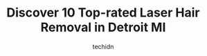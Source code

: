 ---
layout: ampstory
image: https://i0.wp.com/www.depkes.org/wp-content/uploads/2023/06/laser-hair-removal-0-in-detroit-mi-1685762949.jpeg?resize=640,853
author: techidn
featured: false
description: Discover the impressive array of Laser Hair Removal options in Detroit MI, where you can find 10 of the largest Laser Hair Removal establishments in the area. From renowned classics to hidde
title: Discover 10 Top-rated Laser Hair Removal in Detroit MI
cover:
   title: Discover 10 Top-rated Laser Hair Removal in Detroit MI
   subtitle: Rickpate
   background: https://www.depkes.org/wp-content/uploads/2023/06/laser-hair-removal-0-in-detroit-mi-1685762949.jpeg

pages: 
 - layout: thirds
   top: <h1>#1 Carter Snell Skin Center</h1>
   bottom: "<p>I was delighted with Dr. Brittanys  method of practice. First, I liked that she thoroughly took time to explain everything. She did a total skin check, after which we ha</p>"
   background: https://www.depkes.org/wp-content/uploads/2023/06/laser-hair-removal-1-in-detroit-mi-1685762949.jpeg
   backgroundblur: true
 - layout: thirds
   top: <h1>#2 HueVine Wellness + Spa</h1>
   bottom: "<p>This is my 3rd visit for waxing. Every time is a beautiful experience! Beautiful atmosphere, from customer service, to display of the different products, the choice of mu</p>"
   background: https://www.depkes.org/wp-content/uploads/2023/06/laser-hair-removal-2-in-detroit-mi-1685762950.jpeg
   cta:
      link: https://www.depkes.org/blog/discover-10-top-rated-laser-hair-removal-in-detroit-mi/
      text: Discover 10 Top-rated Laser Hair Removal in Detroit MI
 - layout: thirds
   top: <h1>#3 Bare Skin Facial and Waxing Studio</h1>
   bottom: "<p>2921 E Jefferson Ave Ste. 305, Detroit, MI 48207, United States</p>"
   background: https://www.depkes.org/wp-content/uploads/2023/06/laser-hair-removal-3-in-detroit-mi-1685762950.jpeg
   cta:
      link: https://www.depkes.org/blog/discover-10-top-rated-laser-hair-removal-in-detroit-mi/
      text: Discover 10 Top-rated Laser Hair Removal in Detroit MI
 - layout: thirds
   top: <h1>#4 Adorn Medical Spa</h1>
   bottom: "<p>23801 W Warren Ave, Dearborn Heights, MI 48127, United States</p>"
   background: https://images.unsplash.com/photo-1618556658017-fd9c732d1360?ixlib=rb-4.0.3&ixid=MnwxMjA3fDB8MHxwaG90by1wYWdlfHx8fGVufDB8fHx8&auto=format&fit=crop&w=640&h=853&q=80
   cta:
      link: https://www.depkes.org/blog/discover-10-top-rated-laser-hair-removal-in-detroit-mi/
      text: Discover 10 Top-rated Laser Hair Removal in Detroit MI
 - layout: thirds
   top: <h1>#5 Milan Laser Hair Removal</h1>
   bottom: "<p>30277 Woodward Ave, Royal Oak, MI 48073, United States</p>"
   background: https://images.unsplash.com/photo-1618005182384-a83a8bd57fbe?ixlib=rb-4.0.3&ixid=MnwxMjA3fDB8MHxwaG90by1wYWdlfHx8fGVufDB8fHx8&auto=format&fit=crop&w=640&h=853&q=80
   cta:
      link: https://www.depkes.org/blog/discover-10-top-rated-laser-hair-removal-in-detroit-mi/
      text: Discover 10 Top-rated Laser Hair Removal in Detroit MI
 - layout: thirds
   top: <h1>#6 Aesthetic Theory Medspa</h1>
   bottom: "<p>15300 Kercheval Ave, Grosse Pointe Park, MI 48230, United States</p>"
   background: https://images.unsplash.com/photo-1489694553447-4c9339da310d?ixlib=rb-4.0.3&ixid=MnwxMjA3fDB8MHxwaG90by1wYWdlfHx8fGVufDB8fHx8&auto=format&fit=crop&w=640&h=853&q=80
   cta:
      link: https://www.depkes.org/blog/discover-10-top-rated-laser-hair-removal-in-detroit-mi/
      text: Discover 10 Top-rated Laser Hair Removal in Detroit MI
 - layout: thirds
   top: <h1>#7 MajorBeautyLLC</h1>
   bottom: "<p>18402 W McNichols Rd Suite 6, Detroit, MI 48219, United States</p>"
   background: https://plus.unsplash.com/premium_photo-1664640458616-3c74f8cb4589?ixlib=rb-4.0.3&ixid=MnwxMjA3fDB8MHxwaG90by1wYWdlfHx8fGVufDB8fHx8&auto=format&fit=crop&w=640&h=853&q=80
   cta:
      link: https://www.depkes.org/blog/discover-10-top-rated-laser-hair-removal-in-detroit-mi/
      text: Discover 10 Top-rated Laser Hair Removal in Detroit MI
 - layout: thirds
   middle: Continue reading...
   background: https://images.unsplash.com/photo-1591393223703-56fe1347ac62?ixlib=rb-4.0.3&ixid=MnwxMjA3fDB8MHxwaG90by1wYWdlfHx8fGVufDB8fHx8&auto=format&fit=crop&w=640&h=853&q=80
   cta:
      link: https://www.depkes.org/blog/discover-10-top-rated-laser-hair-removal-in-detroit-mi/
      text: Discover 10 Top-rated Laser Hair Removal in Detroit MI
      
---